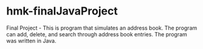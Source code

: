# hmk-finalJavaProject
Final Project - This is program that simulates an address book. The program can add, delete, and search through address book entries. The program was written in Java.
